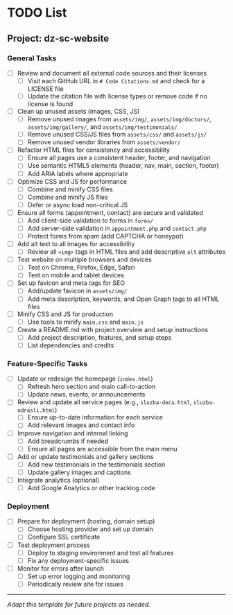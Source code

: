 # TODO List

## Project: dz-sc-website

### General Tasks
- [ ] Review and document all external code sources and their licenses
    - [ ] Visit each GitHub URL in `# Code Citations.md` and check for a LICENSE file
    - [ ] Update the citation file with license types or remove code if no license is found
- [ ] Clean up unused assets (images, CSS, JS)
    - [ ] Remove unused images from `assets/img/`, `assets/img/doctors/`, `assets/img/gallery/`, and `assets/img/testimonials/`
    - [ ] Remove unused CSS/JS files from `assets/css/` and `assets/js/`
    - [ ] Remove unused vendor libraries from `assets/vendor/`
- [ ] Refactor HTML files for consistency and accessibility
    - [ ] Ensure all pages use a consistent header, footer, and navigation
    - [ ] Use semantic HTML5 elements (header, nav, main, section, footer)
    - [ ] Add ARIA labels where appropriate
- [ ] Optimize CSS and JS for performance
    - [ ] Combine and minify CSS files
    - [ ] Combine and minify JS files
    - [ ] Defer or async load non-critical JS
- [ ] Ensure all forms (appointment, contact) are secure and validated
    - [ ] Add client-side validation to forms in `forms/`
    - [ ] Add server-side validation in `appointment.php` and `contact.php`
    - [ ] Protect forms from spam (add CAPTCHA or honeypot)
- [ ] Add alt text to all images for accessibility
    - [ ] Review all `<img>` tags in HTML files and add descriptive `alt` attributes
- [ ] Test website on multiple browsers and devices
    - [ ] Test on Chrome, Firefox, Edge, Safari
    - [ ] Test on mobile and tablet devices
- [ ] Set up favicon and meta tags for SEO
    - [ ] Add/update favicon in `assets/img/`
    - [ ] Add meta description, keywords, and Open Graph tags to all HTML files
- [ ] Minify CSS and JS for production
    - [ ] Use tools to minify `main.css` and `main.js`
- [ ] Create a README.md with project overview and setup instructions
    - [ ] Add project description, features, and setup steps
    - [ ] List dependencies and credits

### Feature-Specific Tasks
- [ ] Update or redesign the homepage (`index.html`)
    - [ ] Refresh hero section and main call-to-action
    - [ ] Update news, events, or announcements
- [ ] Review and update all service pages (e.g., `sluzba-deca.html`, `sluzba-odrasli.html`)
    - [ ] Ensure up-to-date information for each service
    - [ ] Add relevant images and contact info
- [ ] Improve navigation and internal linking
    - [ ] Add breadcrumbs if needed
    - [ ] Ensure all pages are accessible from the main menu
- [ ] Add or update testimonials and gallery sections
    - [ ] Add new testimonials in the testimonials section
    - [ ] Update gallery images and captions
- [ ] Integrate analytics (optional)
    - [ ] Add Google Analytics or other tracking code

### Deployment
- [ ] Prepare for deployment (hosting, domain setup)
    - [ ] Choose hosting provider and set up domain
    - [ ] Configure SSL certificate
- [ ] Test deployment process
    - [ ] Deploy to staging environment and test all features
    - [ ] Fix any deployment-specific issues
- [ ] Monitor for errors after launch
    - [ ] Set up error logging and monitoring
    - [ ] Periodically review site for issues

---
_Adapt this template for future projects as needed._
